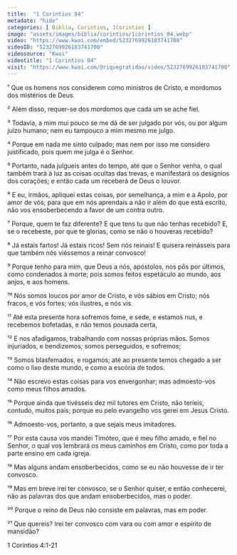 ```yaml
---
title:  "1 Corintios 04"
metadate: "hide"
categories: [ Biblia, Corintios, 1Corintios ]
image: "assets/images/biblia/corintios/1corintios_04.webp"
video: "https://www.kwai.com/embed/5232769926103741700"
videoID: "5232769926103741700"
videosource: "Kwai"
videotitle: "1 Corintios 04"
visit: "https://www.kwai.com/@riquegratidao/video/5232769926103741700"
---
```




¹ Que os homens nos considerem como ministros de Cristo, e mordomos dos mistérios de Deus.

² Além disso, requer-se dos mordomos que cada um se ache fiel.

³ Todavia, a mim mui pouco se me dá de ser julgado por vós, ou por algum juízo humano; nem eu tampouco a mim mesmo me julgo.

⁴ Porque em nada me sinto culpado; mas nem por isso me considero justificado, pois quem me julga é o Senhor.

⁵ Portanto, nada julgueis antes do tempo, até que o Senhor venha, o qual também trará à luz as coisas ocultas das trevas, e manifestará os desígnios dos corações; e então cada um receberá de Deus o louvor.

⁶ E eu, irmãos, apliquei estas coisas, por semelhança, a mim e a Apolo, por amor de vós; para que em nós aprendais a não ir além do que está escrito, não vos ensoberbecendo a favor de um contra outro.

⁷ Porque, quem te faz diferente? E que tens tu que não tenhas recebido? E, se o recebeste, por que te glorias, como se não o houveras recebido?

⁸ Já estais fartos! Já estais ricos! Sem nós reinais! E quisera reinásseis para que também nós viéssemos a reinar convosco!

⁹ Porque tenho para mim, que Deus a nós, apóstolos, nos pôs por últimos, como condenados à morte; pois somos feitos espetáculo ao mundo, aos anjos, e aos homens.

¹⁰ Nós somos loucos por amor de Cristo, e vós sábios em Cristo; nós fracos, e vós fortes; vós ilustres, e nós vis.

¹¹ Até esta presente hora sofremos fome, e sede, e estamos nus, e recebemos bofetadas, e não temos pousada certa,

¹² E nos afadigamos, trabalhando com nossas próprias mãos. Somos injuriados, e bendizemos; somos perseguidos, e sofremos;

¹³ Somos blasfemados, e rogamos; até ao presente temos chegado a ser como o lixo deste mundo, e como a escória de todos.

¹⁴ Não escrevo estas coisas para vos envergonhar; mas admoesto-vos como meus filhos amados.

¹⁵ Porque ainda que tivésseis dez mil tutores em Cristo, não teríeis, contudo, muitos pais; porque eu pelo evangelho vos gerei em Jesus Cristo.

¹⁶ Admoesto-vos, portanto, a que sejais meus imitadores.

¹⁷ Por esta causa vos mandei Timóteo, que é meu filho amado, e fiel no Senhor, o qual vos lembrará os meus caminhos em Cristo, como por toda a parte ensino em cada igreja.

¹⁸ Mas alguns andam ensoberbecidos, como se eu não houvesse de ir ter convosco.

¹⁹ Mas em breve irei ter convosco, se o Senhor quiser, e então conhecerei, não as palavras dos que andam ensoberbecidos, mas o poder.

²⁰ Porque o reino de Deus não consiste em palavras, mas em poder.

²¹ Que quereis? Irei ter convosco com vara ou com amor e espírito de mansidão? 


1 Coríntios 4:1-21


